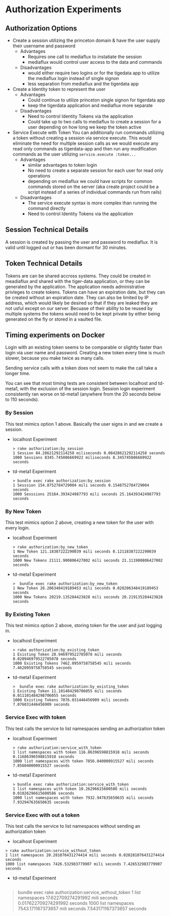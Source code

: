 # Authorization Experiments
## Authorization Options
   * Create a session utilizing the princeton domain & have the user supply their username and password
     * Advantages
       * Requires one call to mediaflux to instatiate the session
       * mediaflux would control user access to the data and commands
     * Disadvantages
       * would either require two logins or for the tigedata app to utilize the mediaflux login instead of single signon
       * less separation from mediaflux and the tigerdata app
   * Create a Identity token to represent the user
     * Advantages
       * Could continue to utilize princeton single signon for tigerdata app
       * keep the tigerdata application and mediaflux more separate
     * Disadvantages
       * Need to control Identity Tokens via the application
       * Could take up to two calls to mediaflux to create a session for a user depending on how long we keep the token active
  * Service Execute with Token 
    You can additionally run commands utilizing a token without creating a session via service execute.  This would eliminate the need for multiple session calls as we would execute any read only commands as tigerdata-app and then run any modification commands as the user utilizing `service.execute :token...`
      * Advantages
        * similar advantages to token login
        * No need to create a separate session for each user for read only operations
        * depending on mediaflux we could have scripts for common commands stored on the server (aka create project could be a script instead of a series of individual commands run from rails)
      * Disadvantages
        * The service execute syntax is more complex than running the command directly
        * Need to control Identity Tokens via the application

## Session Technical Details
  A session is created by passing the user and password to mediaflux.  It is valid until logged out or has been dormant for 30 minutes.

## Token Technical Details
  Tokens are can be shared accross systems.  They could be created in meadiaflux and shared with the tiger-data application, or they can be generated by the application.  The application needs administrative privleges to create tokens.  Tokens can have an expiration date, but they can be created without an expiration date.  They can also be limited by IP address, which would likely be desired so that if they are leaked they are not usful except on our server.  Becuase of their ability to be reused by multiple systems the tokens would need to be kept private by either being generated on the fly or stored in a vaulted file.

## Timing experiments on Docker
  
  Login with an existing token seems to be comparable or slightly faster than login via user name and password.  Creating a new token every time is much slower, because you make twice as many calls.

  Sending service calls with a token does not seem to make the call take a longer time.

  You can see that most timing tests are consistent between localhost and td-meta1, with the exclusion of the session login.  Session login experiment consistently ran worse on td-meta1 (anywhere from the 20 seconds below to 110 seconds).

### By Session
 This test mimics option 1 above.  Basically the user signs in and we create a session.

 * localhost Experiment
    ```
    > rake authorization:by_session       
    1 Session 84.28621292114258 miliseconds 0.08428621292114258 seconds
    1000 Sessions 8345.745086669922 miliseconds 8.345745086669922 seconds
    ```
 * td-meta1 Experiment
    ```
    > bundle exec rake authorization:by_session       
    1 Sesssion 154.8752784729004 mili seconds 0.1548752784729004 seconds
    1000 Sesssions 25164.393424987793 mili seconds 25.164393424987793 seconds
    ```

### By New Token
 This test mimics option 2 above, creating a new token for the user with every login.

 * localhost Experiment
    ```
    > rake authorization:by_new_token     
    1 New Token 121.18387222290039 mili seconds 0.12118387222290039 seconds
    1000 New Tokens 21111.900806427002 mili seconds 21.111900806427002 seconds
    ```
 * td-meta1 Experiment
   ```
   >  bundle exec rake authorization:by_new_token
   1 New Token 28.206348419189453 mili seconds 0.028206348419189453 seconds
   1000 New Tokens 20219.135284423828 mili seconds 20.219135284423828 seconds
   ```

### By Existing Token
 This test mimics option 2 above, storing token for the user and just logging in.
 * localhost Experiment
    ```
    > rake authorization:by_existing_token
    1 Existing Token 20.946979522705078 mili seconds 0.020946979522705078 seconds
    1000 Existing Tokens 7462.0959758758545 mili seconds 7.4620959758758545 seconds
    ```
 * td-meta1 Experiment
   ```
   >  bundle exec rake authorization:by_existing_token
   1 Existing Token 11.101484298706055 mili seconds 0.011101484298706055 seconds
   1000 Existing Tokens 7076.031446456909 mili seconds 7.076031446456909 seconds
   ```

### Service Exec with token
This test calls the service to list namespaces sending an authorization token
 * localhost Experiment
    ```
    > rake authorization:service_with_token    
    1 list namespaces with token 116.86396598815918 mili seconds 0.11686396598815918 seconds
    1000 list namespaces with token 7856.040000915527 mili seconds 7.856040000915527 seconds
    ```
 * td-meta1 Experiment
    ```
    > bundle exec rake authorization:service_with_token
    1 list namespaces with token 10.26296615600586 mili seconds 0.01026296615600586 seconds
    1000 list namespaces with token 7932.947635650635 mili seconds 7.932947635650635 seconds

### Service Exec with out a token
This test calls the service to list namespaces without sending an authorization token
 * localhost Experiment
  ```
  > rake authorization:service_without_token    
  1 list namespaces 20.281076431274414 mili seconds 0.020281076431274414 seconds
  1000 list namespaces 7426.532983779907 mili seconds 7.426532983779907 seconds
  ```
 * td-meta1 Experiment
    ```
  > bundle exec rake authorization:service_without_token
  1 list namespaces 17.622709274291992 mili seconds 0.017622709274291992 seconds
  1000 list namespaces 7543.171167373657 mili seconds 7.543171167373657 seconds
  ```
